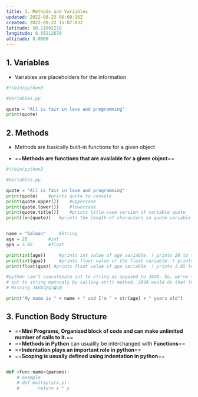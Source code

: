 ```yaml
---
title: 3. Methods and Variables
updated: 2022-08-23 06:09:16Z
created: 2022-08-22 15:07:03Z
latitude: 50.11092210
longitude: 8.68212670
altitude: 0.0000
---
```


## 1\. Variables

- Variables are placeholders for the information

```python
#!/bin/python3

#Variables.py

quote = "All is fair in love and programming"
print(quote)
```

## 2\. Methods
- Methods are basically built-in functions for a given object

- ==**Methods are functions that are available for a given object**==

```python
#!/bin/python3

#Variables.py

quote = "All is fair in love and programming"
print(quote)	#prints quote to console
print(quote.upper())	#uppercase
print(quote.lower())	#lowercase
print(quote.title())	#prints title-case version of variable quote
print(len(quote))	#prints the length of characters in quote variable


name = "Salman"		#String
age = 20		#int
gpa = 3.85		#float

print(int(age))		#prints int value of age variable. ! prints 20 to the console
print(int(gpa))		#prints floor value of the float variable. ! prints 3 to the console
print(float(gpa)) #prints float value of gpa variable. ! prints 3.85 to the console

#python can't concatenate int to string as opposed to JAVA. So, we've to convert
# int to string mannualy by calling str() method. JAVA would do that for us. 
# Missing JAVA😥😖😭😢

print("My name is " + name + " and I'm " + str(age) + " years old")
```

## 3. Function Body Structure
- ==**Mini Programs, Organized block of code and can make  unlimited number of calls to it.**==
- ==**Methods in Python** can usuallly be interchanged with **Functions**==
- ==**Indentation plays an important role in python**==
- ==**Scoping is usually defined using indentation in python**==
```python

def <func-name>(params):
	# example
	# def multiply(x,y):
	#		return x * y
	
```